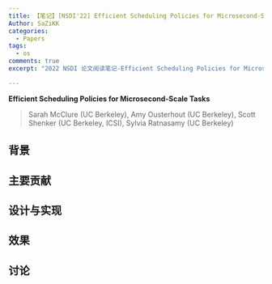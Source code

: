 ```yaml
---
title: 【笔记】[NSDI'22] Efficient Scheduling Policies for Microsecond-Scale Tasks
Author: SaZiKK
categories:
  - Papers
tags:
  - os
comments: true
excerpt: "2022 NSDI 论文阅读笔记-Efficient Scheduling Policies for Microsecond-Scale Tasks"

---
```


**Efficient Scheduling Policies for Microsecond-Scale Tasks**
> Sarah McClure (UC Berkeley), Amy Ousterhout (UC Berkeley), Scott Shenker (UC Berkeley, ICSI), Sylvia Ratnasamy (UC Berkeley)

## 背景



## 主要贡献


## 设计与实现


## 效果



## 讨论

